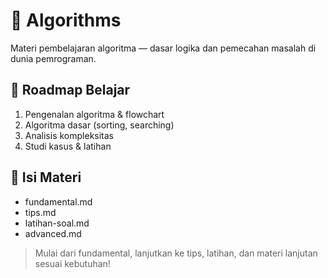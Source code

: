 # 🧮 Algorithms

Materi pembelajaran algoritma — dasar logika dan pemecahan masalah di dunia pemrograman.

## 🚩 Roadmap Belajar
1. Pengenalan algoritma & flowchart
2. Algoritma dasar (sorting, searching)
3. Analisis kompleksitas
4. Studi kasus & latihan

## 📂 Isi Materi
- fundamental.md
- tips.md
- latihan-soal.md
- advanced.md

> Mulai dari fundamental, lanjutkan ke tips, latihan, dan materi lanjutan sesuai kebutuhan! 